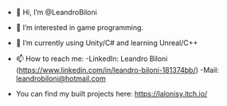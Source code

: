 - 👋 Hi, I’m @LeandroBiloni
- 👀 I’m interested in game programming.
- 🌱 I’m currently using Unity/C# and learning Unreal/C++
- 📫 How to reach me: 
                      -LinkedIn: Leandro Biloni (https://www.linkedin.com/in/leandro-biloni-181374bb/)
                      -Mail: leandrobiloni@hotmail.com
                      
- You can find my built projects here: https://lalonisy.itch.io/

<!---
LeandroBiloni/LeandroBiloni is a ✨ special ✨ repository because its `README.md` (this file) appears on your GitHub profile.
You can click the Preview link to take a look at your changes.
--->
